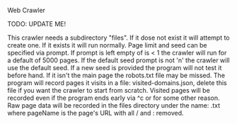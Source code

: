 Web Crawler

TODO: UPDATE ME!

This crawler needs a subdirectory "files". If it dose not exist it will attempt
to create one. If it exists it will run normally. Page limit and seed can be specified
via prompt. If prompt is left empty of is < 1 the crawler will run for a default of 5000 
pages. If the default seed prompt is not 'n' the crawler will use the default seed. If 
a new seed is provided the program will not test it before hand. If it isn't the main page
the robots.txt file may be missed. The program will record pages it visits in a file:
visited-domains.json, delete this file if you want the crawler to start from scratch. 
Visited pages will be recorded even if the program ends early via ^c or for some
other reason. Raw page data will be recorded in the files directory under the name:
<pageName>.txt where pageName is the page's URL with all / and : removed. 

